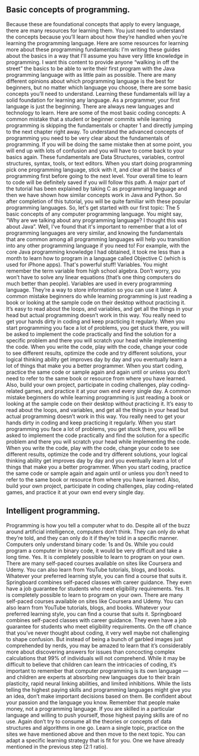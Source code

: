
## Basic concepts of programming.

Because these are foundational concepts that apply to every language, there are many resources for learning them. You just need to understand the concepts because you’ll learn about how they’re handled when you’re learning the programming language. Here are some resources for learning more about these programming fundamentals:
I'm writing these guides about the basics in a way that I'll assume you have very little knowledge in programming. I want this content to provide anyone “walking in off the street” the basics to be able to write their first program with the Java programming language with as little pain as possible.
There are many different opinions about which programming language is the best for beginners, but no matter which language you choose, there are some basic concepts you’ll need to understand. Learning these fundamentals will lay a solid foundation for learning any language. As a programmer, your first language is just the beginning.
 There are always new languages and technology to learn. Here are some of the most basic coding concepts:
A common mistake that a student or beginner commits while learning programming is skipping the fundamentals or chapter 1 and directly jumping to the next chapter right away. To understand the advanced concepts of programming you need to be very clear about the fundamentals of programming. If you will be doing the same mistake then at some point, you will end up with lots of confusion and you will have to come back to your basics again.
 These fundamentals are Data Structures, variables, control structures, syntax, tools, or text editors. When you start doing programming pick one programming language, stick with it, and clear all the basics of programming first before going to the next level. Your overall time to learn to code will be definitely saved if you will follow this path.
A major part of the tutorial has been explained by taking C as programming language and then we have shown how similar concepts work in Java and Python. So after completion of this tutorial, you will be quite familiar with these popular programming languages.
So, let's get started with our first topic: The 5 basic concepts of any computer programming language. You might say, “Why are we talking about any programming language? I thought this was about Java”.
 Well, I've found that it's important to remember that a lot of programming languages are very similar, and knowing the fundamentals that are common among all programming languages will help you transition into any other programming language if you need to! For example, with the core Java programming knowledge I had obtained, it took me less than a month to learn how to program in a language called Objective C (which is used for iPhone apps). That's powerful stuff!
Variables. You might remember the term variable from high school algebra. Don’t worry, you won’t have to solve any linear equations (that’s one thing computers do much better than people).
 Variables are used in every programming language. They’re a way to store information so you can use it later.
A common mistake beginners do while learning programming is just reading a book or looking at the sample code on their desktop without practicing it. It’s easy to read about the loops, and variables, and get all the things in your head but actual programming doesn’t work in this way. You really need to get your hands dirty in coding and keep practicing it regularly.
 When you start programming you face a lot of problems, you get stuck there, you will be asked to implement the code practically and find the solution for a specific problem and there you will scratch your head while implementing the code. When you write the code, play with the code, change your code to see different results, optimize the code and try different solutions, your logical thinking ability get improves day by day and you eventually learn a lot of things that make you a better programmer. When you start coding, practice the same code or sample again and again until or unless you don’t need to refer to the same book or resource from where you have learned. Also, build your own project, participate in coding challenges, play coding-related games, and practice it at your own end every single day.
A common mistake beginners do while learning programming is just reading a book or looking at the sample code on their desktop without practicing it. It’s easy to read about the loops, and variables, and get all the things in your head but actual programming doesn’t work in this way. You really need to get your hands dirty in coding and keep practicing it regularly.
 When you start programming you face a lot of problems, you get stuck there, you will be asked to implement the code practically and find the solution for a specific problem and there you will scratch your head while implementing the code. When you write the code, play with the code, change your code to see different results, optimize the code and try different solutions, your logical thinking ability get improves day by day and you eventually learn a lot of things that make you a better programmer. When you start coding, practice the same code or sample again and again until or unless you don’t need to refer to the same book or resource from where you have learned.
 Also, build your own project, participate in coding challenges, play coding-related games, and practice it at your own end every single day.

## Intelligent programming.

Programming is how you tell a computer what to do. Despite all of the buzz around artificial intelligence, computers don’t think. They can only do what they’re told, and they can only do it if they’re told in a specific manner.
 Computers only understand binary code: 1s and 0s. While you could program a computer in binary code, it would be very difficult and take a long time.
Yes. It is completely possible to learn to program on your own. There are many self-paced courses available on sites like Coursera and Udemy.
 You can also learn from YouTube tutorials, blogs, and books. Whatever your preferred learning style, you can find a course that suits it. Springboard combines self-paced classes with career guidance. They even have a job guarantee for students who meet eligibility requirements.
Yes. It is completely possible to learn to program on your own. There are many self-paced courses available on sites like Coursera and Udemy.
 You can also learn from YouTube tutorials, blogs, and books. Whatever your preferred learning style, you can find a course that suits it. Springboard combines self-paced classes with career guidance.
 They even have a job guarantee for students who meet eligibility requirements.
On the off chance that you’ve never thought about coding, it very well maybe not challenging to shape confusion. But instead of being a bunch of garbled images just comprehended by nerds, you may be amazed to learn that it’s considerably more about discovering answers for issues than concocting complex calculations that 99% of individuals will not comprehend.
While it may be difficult to believe that children can learn the intricacies of coding, it’s important to remember that computer programming is its own language — and children are experts at absorbing new languages due to their brain plasticity, rapid neural linking abilities, and limited inhibitions.
While the lists telling the highest paying skills and programming languages might give you an idea, don’t make important decisions based on them. Be confident about your passion and the language you know. Remember that people make money, not a programming language.
 If you are skilled in a particular language and willing to push yourself, those highest paying skills are of no use.
Again don’t try to consume all the theories or concepts of data structures and algorithms in one go. Learn a single topic, practice on the sites we have mentioned above and then move to the next topic. You can adapt a specific learning strategy that is fit for you.
 One we have already mentioned in the previous step (2:1 ratio).
